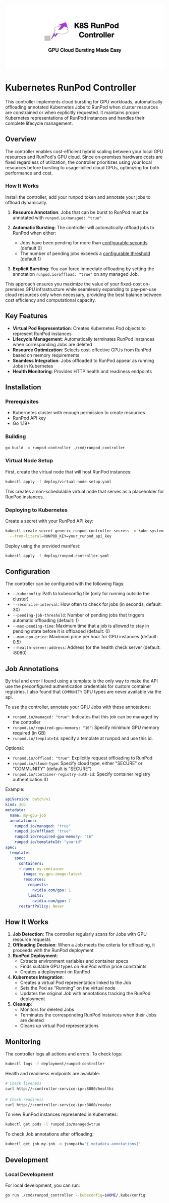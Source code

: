 ![Logo](social.png)
# Kubernetes RunPod Controller
This controller implements cloud bursting for GPU workloads, automatically offloading annotated Kubernetes Jobs to RunPod when cluster resources are constrained or when explicitly requested. It maintains proper Kubernetes representations of RunPod instances and handles their complete lifecycle management.

## Overview

The controller enables cost-efficient hybrid scaling between your local GPU resources and RunPod's GPU cloud. Since on-premises hardware costs are fixed regardless of utilization, the controller prioritizes using your local resources before bursting to usage-billed cloud GPUs, optimizing for both performance and cost.

### How It Works
Install the controller, add your runpod token and annotate your jobs to offload dynamically.

1. **Resource Annotation**: Jobs that can be burst to RunPod must be annotated with `runpod.io/managed: "true"`.

2. **Automatic Bursting**: The controller will automatically offload jobs to RunPod when either:
   - Jobs have been pending for more than [configurable seconds](#configuration) (default 0)
   - The number of pending jobs exceeds a [configurable threshold](#configuration) (default 1)

3. **Explicit Bursting**: You can force immediate offloading by setting the annotation `runpod.io/offload: "true"` on any managed Job.

This approach ensures you maximize the value of your fixed-cost on-premises GPU infrastructure while seamlessly expanding to pay-per-use cloud resources only when necessary, providing the best balance between cost efficiency and computational capacity.

## Key Features

- **Virtual Pod Representation**: Creates Kubernetes Pod objects to represent RunPod instances
- **Lifecycle Management**: Automatically terminates RunPod instances when corresponding Jobs are deleted
- **Resource Optimization**: Selects cost-effective GPUs from RunPod based on memory requirements
- **Seamless Integration**: Jobs offloaded to RunPod appear as running Jobs in Kubernetes
- **Health Monitoring**: Provides HTTP health and readiness endpoints

## Installation

### Prerequisites

- Kubernetes cluster with enough permission to create resources
- RunPod API key
- Go 1.19+

### Building

```bash
go build -o runpod-controller ./cmd/runpod_controller
```

### Virtual Node Setup

First, create the virtual node that will host RunPod instances:

```bash
kubectl apply -f deploy/virtual-node-setup.yaml
```

This creates a non-schedulable virtual node that serves as a placeholder for RunPod instances.

### Deploying to Kubernetes

Create a secret with your RunPod API key:

```bash
kubectl create secret generic runpod-controller-secrets -n kube-system \
  --from-literal=RUNPOD_KEY=your_runpod_api_key
```

Deploy using the provided manifest:

```bash
kubectl apply -f deploy/runpod-controller.yaml
```

## Configuration

The controller can be configured with the following flags:

- `--kubeconfig`: Path to kubeconfig file (only for running outside the cluster)
- `--reconcile-interval`: How often to check for jobs (in seconds, default: 30)
- `--pending-job-threshold`: Number of pending jobs that triggers automatic offloading (default: 1)
- `--max-pending-time`: Maximum time that a job is allowed to stay in pending state before it is offloaded (default: 0)
- `--max-gpu-price`: Maximum price per hour for GPU instances (default: 0.5)
- `--health-server-address`: Address for the health check server (default: :8080)

## Job Annotations

By trial and error I found using a template is the only way to make the API use the preconfigured authentication credentials for custom container registries.
I also found that `COMMUNITY` GPU types are never available via the api.

To use the controller, annotate your GPU Jobs with these annotations:

- `runpod.io/managed: "true"`: Indicates that this job can be managed by the controller
- `runpod.io/required-gpu-memory: "16"`: Specify minimum GPU memory required (in GB)
- `runpod.io/templateId`: specify a template at runpod and use this id.

Optional:
- `runpod.io/offload: "true"`: Explicitly request offloading to RunPod
- `runpod.io/cloud-type`: Specify cloud type, either "SECURE" or "COMMUNITY" (default is "SECURE")
- `runpod.io/container-registry-auth-id`: Specify container registry authentication ID



Example:

```yaml
apiVersion: batch/v1
kind: Job
metadata:
  name: my-gpu-job
  annotations:
    runpod.io/managed: "true"
    runpod.io/offload: "true"
    runpod.io/required-gpu-memory: "16"
    runpod.io/templateId: "yourid"
spec:
  template:
    spec:
      containers:
      - name: my-container
        image: my-gpu-image:latest
        resources:
          requests:
            nvidia.com/gpu: 1
          limits:
            nvidia.com/gpu: 1
      restartPolicy: Never
```

## How It Works

1. **Job Detection**: The controller regularly scans for Jobs with GPU resource requests
2. **Offloading Decision**: When a Job meets the criteria for offloading, it proceeds with the RunPod deployment
3. **RunPod Deployment**:
   - Extracts environment variables and container specs
   - Finds suitable GPU types on RunPod within price constraints
   - Creates a deployment on RunPod
4. **Kubernetes Integration**:
   - Creates a virtual Pod representation linked to the Job
   - Sets the Pod as "Running" on the virtual node
   - Updates the original Job with annotations tracking the RunPod deployment
5. **Cleanup**:
   - Monitors for deleted Jobs
   - Terminates the corresponding RunPod instances when their Jobs are deleted
   - Cleans up virtual Pod representations

## Monitoring

The controller logs all actions and errors. To check logs:

```bash
kubectl logs -f deployment/runpod-controller
```

Health and readiness endpoints are available:

```bash
# Check liveness
curl http://<controller-service-ip>:8080/healthz

# Check readiness
curl http://<controller-service-ip>:8080/readyz
```

To view RunPod instances represented in Kubernetes:

```bash
kubectl get pods -l runpod.io/managed=true
```

To check Job annotations after offloading:

```bash
kubectl get job my-job -o jsonpath='{.metadata.annotations}'
```

## Development

### Local Development

For local development, you can run:

```bash
go run ./cmd/runpod_controller --kubeconfig=$HOME/.kube/config
```
